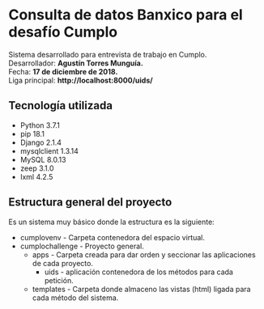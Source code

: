 # Consulta de datos Banxico para el desafío Cumplo
Sistema desarrollado para entrevista de trabajo en Cumplo.  
Desarrollador: **Agustín Torres Munguía.**     
Fecha: **17 de diciembre de 2018.**    
Liga principal: **http://localhost:8000/uids/**

## Tecnología utilizada
- Python 3.7.1
- pip 18.1
- Django 2.1.4
- mysqlclient 1.3.14
- MySQL 8.0.13
- zeep 3.1.0
- lxml 4.2.5

## Estructura general del proyecto

Es un sistema muy básico donde la estructura es la siguiente:
- cumplovenv - Carpeta contenedora del espacio virtual.
- cumplochallenge - Proyecto general.
	- apps - Carpeta creada para dar orden y seccionar las aplicaciones de cada proyecto.
		- uids - aplicación contenedora de los métodos para cada petición.
	- templates - Carpeta donde almaceno las vistas (html) ligada para cada método del sistema.
